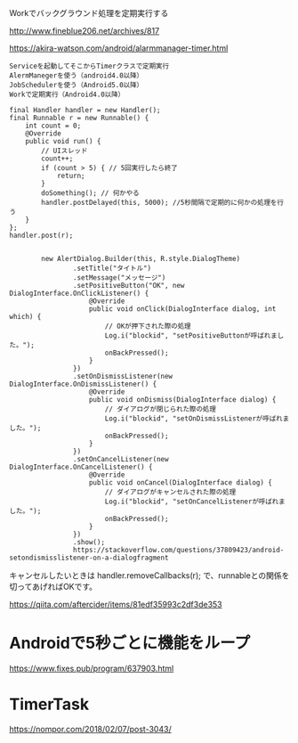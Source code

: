 Workでバックグラウンド処理を定期実行する

http://www.fineblue206.net/archives/817



https://akira-watson.com/android/alarmmanager-timer.html
```
Serviceを起動してそこからTimerクラスで定期実行
AlermManegerを使う（android4.0以降）
JobSchedulerを使う（Android5.0以降）
Workで定期実行（Android4.0以降）

final Handler handler = new Handler();
final Runnable r = new Runnable() {
    int count = 0;
    @Override
    public void run() {
        // UIスレッド
        count++;
        if (count > 5) { // 5回実行したら終了
            return;
        }
        doSomething(); // 何かやる
        handler.postDelayed(this, 5000); //5秒間隔で定期的に何かの処理を行う
    }
};
handler.post(r);


        new AlertDialog.Builder(this, R.style.DialogTheme)
                .setTitle("タイトル")
                .setMessage("メッセージ")
                .setPositiveButton("OK", new DialogInterface.OnClickListener() {
                    @Override
                    public void onClick(DialogInterface dialog, int which) {
                        // OKが押下された際の処理
                        Log.i("blockid", "setPositiveButtonが呼ばれました。");
                        onBackPressed();
                    }
                })
                .setOnDismissListener(new DialogInterface.OnDismissListener() {
                    @Override
                    public void onDismiss(DialogInterface dialog) {
                        // ダイアログが閉じられた際の処理
                        Log.i("blockid", "setOnDismissListenerが呼ばれました。");
                        onBackPressed();
                    }
                })
                .setOnCancelListener(new DialogInterface.OnCancelListener() {
                    @Override
                    public void onCancel(DialogInterface dialog) {
                        // ダイアログがキャンセルされた際の処理
                        Log.i("blockid", "setOnCancelListenerが呼ばれました。");
                        onBackPressed();
                    }
                })
                .show();
                https://stackoverflow.com/questions/37809423/android-setondismisslistener-on-a-dialogfragment
```

キャンセルしたいときは
handler.removeCallbacks(r);
で、runnableとの関係を切ってあげればOKです。

https://qiita.com/aftercider/items/81edf35993c2df3de353

# Androidで5秒ごとに機能をループ
https://www.fixes.pub/program/637903.html

# TimerTask
https://nompor.com/2018/02/07/post-3043/

